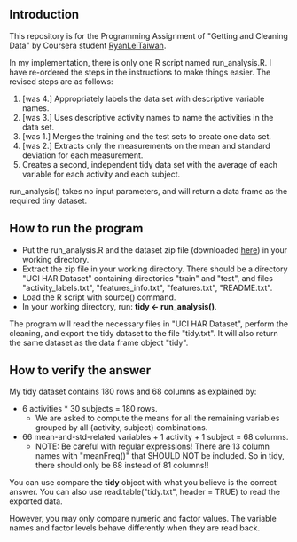 ## Introduction
This repository is for the Programming Assignment of "Getting and Cleaning Data" by Coursera student [RyanLeiTaiwan](https://www.coursera.org/user/i/f5a617a5122f65d7569968c21d0943e6).

In my implementation, there is only one R script named run_analysis.R. I have re-ordered the steps in the instructions to make things easier. The revised steps are as follows:

1. [was 4.] Appropriately labels the data set with descriptive variable names.
2. [was 3.] Uses descriptive activity names to name the activities in the data set.
3. [was 1.] Merges the training and the test sets to create one data set.
4. [was 2.] Extracts only the measurements on the mean and standard deviation for each measurement.
5. Creates a second, independent tidy data set with the average of each variable for each activity and each subject.

run_analysis() takes no input parameters, and will return a data frame as the required tiny dataset.

## How to run the program
* Put the run_analysis.R and the dataset zip file (downloaded [here](https://d396qusza40orc.cloudfront.net/getdata%2Fprojectfiles%2FUCI%20HAR%20Dataset.zip)) in your working directory.
* Extract the zip file in your working directory. There should be a directory "UCI HAR Dataset" containing directories "train" and "test", and files "activity_labels.txt", "features_info.txt", "features.txt", "README.txt".
* Load the R script with source() command.
* In your working directory, run: **tidy <- run_analysis()**.

The program will read the necessary files in "UCI HAR Dataset", perform the cleaning, and export the tidy dataset to the file "tidy.txt". It will also return the same dataset as the data frame object "tidy".

## How to verify the answer
My tidy dataset contains 180 rows and 68 columns as explained by:
* 6 activities * 30 subjects = 180 rows.
  * We are asked to compute the means for all the remaining variables grouped by all {activity, subject} combinations.
* 66 mean-and-std-related variables + 1 activity + 1 subject = 68 columns.
  * NOTE: Be careful with regular expressions! There are 13 column names with "meanFreq()" that SHOULD NOT be included. So in tidy, there should only be 68 instead of 81 columns!!

You can use compare the **tidy** object with what you believe is the correct answer. You can also use read.table("tidy.txt", header = TRUE) to read the exported data.

However, you may only compare numeric and factor values. The variable names and factor levels behave differently when they are read back.
